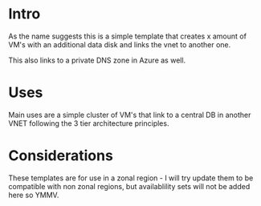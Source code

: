 # Intro
As the name suggests this is a simple template that creates x amount of VM's with an additional data disk and links the vnet to another one. 

This also links to a private DNS zone in Azure as well.

# Uses
Main uses are a simple cluster of VM's that link to a central DB in another VNET following the 3 tier architecture principles.

# Considerations
These templates are for use in a zonal region - I will try update them to be compatible with non zonal regions, but availablility sets will not be added here so YMMV.
